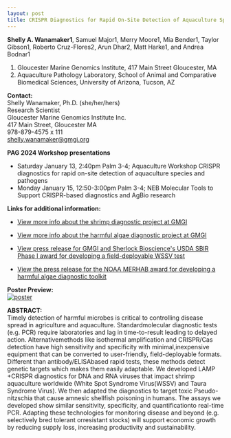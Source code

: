 ```yaml
---
layout: post
title: CRISPR Diagnostics for Rapid On-Site Detection of Aquaculture Species and Pathogens
---
```


**Shelly A. Wanamaker1**, Samuel Major1, Merry Moore1, Mia Bender1, Taylor Gibson1, Roberto Cruz-Flores2, Arun Dhar2, Matt Harke1, and Andrea Bodnar1
1. Gloucester Marine Genomics Institute, 417 Main Street Gloucester, MA
2. Aquaculture Pathology Laboratory, School of Animal and Comparative Biomedical Sciences, University of Arizona, Tucson, AZ

**Contact:**   
Shelly Wanamaker, Ph.D. (she/her/hers)  
Research Scientist  
Gloucester Marine Genomics Institute Inc.  
417 Main Street, Gloucester MA  
978-879-4575 x 111  
shelly.wanamaker@gmgi.org

**PAG 2024 Workshop presentations**
- Saturday January 13, 2:40pm Palm 3-4; Aquaculture Workshop CRISPR diagnostics for rapid on-site detection of aquaculture species and pathogens
- Monday January 15, 12:50-3:00pm Palm 3-4; NEB Molecular Tools to Support CRISPR-based diagnostics and AgBio research

**Links for additional information:**  
- [View more info about the shrimp diagnostic project at GMGI](https://gmgi.org/research/fisheries-aquaculture/aquatic-animal-disease-diagnostics/rapid-detection-of-white-spot-syndrome-virus-and-taura-syndrome-virus-in-shrimp/)

- [View more info about the harmful algae diagnostic project at GMGI](https://gmgi.org/research/ecosystem-function-health/response-to-environmental-threats/novel-genetic-tools-to-assess-harmful-algal-blooms/)

- [View press release for GMGI and Sherlock Bioscience's USDA SBIR Phase I award for developing a field-deployable WSSV test](https://gmgi.org/news/press-release-gmgi-sherlock-biosciences-receive-funding-from-usda/)

- [View the press release for the NOAA MERHAB award for developing a harmful algae diagnostic toolkit](https://coastalscience.noaa.gov/project/employing-a-novel-molecular-toolbox-for-rapid-sensitive-detection-of-toxic-pseudo-nitzschia-species/)

**Poster Preview:**  
[![poster](https://raw.githubusercontent.com/shellywanamaker/shellywanamaker.github.io/master/img/PAG2024_Poster_Diagnostics.jpg)](https://github.com/shellywanamaker/shellywanamaker.github.io/blob/master/img/PAG2024_Poster_Diagnostics.jpg)


**ABSTRACT:**  
Timely detection of harmful microbes is critical to controlling disease spread in agriculture and aquaculture. Standardmolecular diagnostic tests (e.g. PCR) require laboratories and lag in time-to-result leading to delayed action. Alternativemethods like isothermal amplification and CRISPR/Cas detection have high sensitivity and specificity with minimal,inexpensive equipment that can be converted to user-friendly, field-deployable formats. Different than antibody/ELISAbased rapid tests, these methods detect genetic targets which makes them easily adaptable. We developed LAMP +CRISPR diagnostics for DNA and RNA viruses that impact shrimp aquaculture worldwide (White Spot Syndrome Virus(WSSV) and Taura Syndrome Virus). We then adapted the diagnostics to target toxic Pseudo-nitzschia that cause amnesic shellfish poisoning in humans. The assays we developed show similar sensitivity, specificity, and quantificationto real-time PCR. Adapting these technologies for monitoring disease and beyond (e.g. selectively bred tolerant orresistant stocks) will support economic growth by reducing supply loss, increasing productivity and sustainability.
